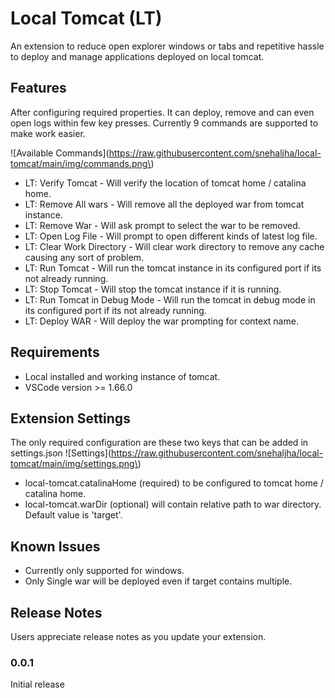 # Local Tomcat (LT)
An extension to reduce open explorer windows or tabs and repetitive hassle to deploy and manage applications deployed on local tomcat.

## Features
After configuring required properties. It can deploy, remove and can even open logs within few key presses. Currently 9 commands are supported to make work easier.

\!\[Available Commands\]\(https://raw.githubusercontent.com/snehaljha/local-tomcat/main/img/commands.png\)

* LT: Verify Tomcat - Will verify the location of tomcat home / catalina home.
* LT: Remove All wars - Will remove all the deployed war from tomcat instance.
* LT: Remove War - Will ask prompt to select the war to be removed.
* LT: Open Log File - Will prompt to open different kinds of latest log file.
* LT: Clear Work Directory - Will clear work directory to remove any cache causing any sort of problem.
* LT: Run Tomcat - Will run the tomcat instance in its configured port if its not already running.
* LT: Stop Tomcat - Will stop the tomcat instance if it is running.
* LT: Run Tomcat in Debug Mode - Will run the tomcat in debug mode in its configured port if its not already running.
* LT: Deploy WAR - Will deploy the war prompting for context name.


## Requirements

* Local installed and working instance of tomcat.
* VSCode version >= 1.66.0

## Extension Settings

The only required configuration are these two keys that can be added in settings.json
\!\[Settings\]\(https://raw.githubusercontent.com/snehaljha/local-tomcat/main/img/settings.png\)

* local-tomcat.catalinaHome (required) to be configured to tomcat home / catalina home.
* local-tomcat.warDir (optional) will contain relative path to war directory. Default value is 'target'.

## Known Issues

* Currently only supported for windows.
* Only Single war will be deployed even if target contains multiple.

## Release Notes

Users appreciate release notes as you update your extension.

### 0.0.1

Initial release